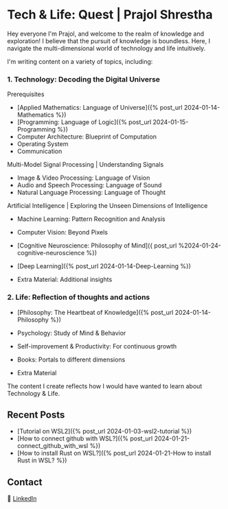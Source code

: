 # Tech & Life: Quest | Prajol Shrestha 

Hey everyone I'm Prajol, and welcome to the realm of knowledge and exploration! 
I believe that the pursuit of knowledge is boundless. 
Here, I navigate the multi-dimensional world of technology and life intuitively. 

I'm writing content on a variety of topics, including:

### 1. Technology: Decoding the Digital Universe
Prerequisites
- [Applied Mathematics: Language of Universe]({% post_url 2024-01-14-Mathematics %})
- [Programming: Language of Logic]({% post_url 2024-01-15-Programming %})
- Computer Architecture: Blueprint of Computation
- Operating System
- Communication

Multi-Model Signal Processing | Understanding Signals
- Image & Video Processing: Language of Vision
- Audio and Speech Processing: Language of Sound
- Natural Language Processing: Language of Thought
  
Artificial Intelligence | Exploring the Unseen Dimensions of Intelligence
- Machine Learning: Pattern Recognition and Analysis
- Computer Vision: Beyond Pixels
- [Cognitive Neuroscience: Philosophy of Mind]({ post_url %2024-01-24-cognitive-neuroscience %})
- [Deep Learning]({% post_url 2024-01-14-Deep-Learning %})

- Extra Material: Additional insights
  
### 2. Life: Reflection of thoughts and actions
- [Philosophy: The Heartbeat of Knowledge]({% post_url 2024-01-14-Philosophy %})
- Psychology: Study of Mind & Behavior
- Self-improvement & Productivity: For continuous growth
- Books: Portals to different dimensions

- Extra Material

The content I create reflects how I would have wanted to learn about Technology & Life.


## Recent Posts

- [Tutorial on WSL2]({% post_url 2024-01-03-wsl2-tutorial %})
- [How to connect github with WSL?]({% post_url 2024-01-21-connect_github_with_wsl %})
- [How to install Rust on WSL?]({% post_url 2024-01-21-How to install Rust in WSL? %})


## Contact
🔗 [Linkedln](https://www.linkedin.com/in/prajolshresthaa/)
